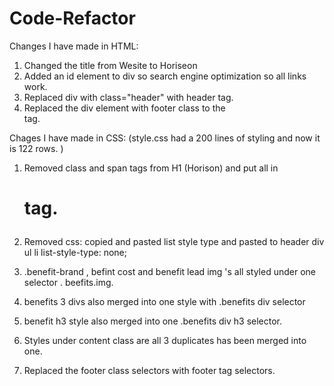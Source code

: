 # Code-Refactor

Changes I have made in HTML:

1. Changed the title from Wesite to Horiseon
2. Added an id element to div so search engine optimization so all links work.
3. Replaced div with class="header" with header tag.
4. Replaced the div element with footer class to the <footer> tag.



Chages I have made in CSS: (style.css had a 200 lines of styling and now it is 122 rows. )


1. Removed class and span tags from H1 (Horison) and put all in <h1> tag.

3. Removed css: copied and pasted list style type and pasted to header div ul li
list-style-type: none;

4. .benefit-brand , befint cost and benefit lead  img 's  all styled under one selector . beefits.img.
5. benefits 3 divs also merged into one style with .benefits div selector
6. benefit h3 style also merged into one .benefits div h3 selector.
7. Styles under content class are all 3 duplicates has been merged into one.
8. Replaced the footer class selectors with footer tag selectors.
